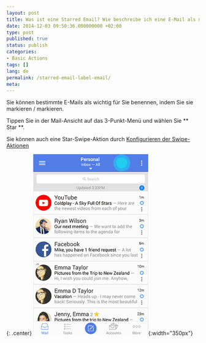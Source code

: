 ```yaml
---
layout: post
title: Was ist eine Starred Email? Wie beschreibe ich eine E-Mail als markiert?
date: 2014-12-03 09:50:36.000000000 +02:00
type: post
published: true
status: publish
categories:
- Basic Actions
tags: []
lang: de
permalink: /starred-email-label-email/
meta:
---
```


Sie können bestimmte E-Mails als wichtig für Sie benennen, indem Sie sie markieren / markieren.

Tippen Sie in der Mail-Ansicht auf das 3-Punkt-Menü und wählen Sie ** Star **.

Sie können auch eine Star-Swipe-Aktion durch [Konfigurieren der Swipe-Aktionen](/configure-left-right-swipe-menu/)

{: .center}
![email 3 dots star](/assets/email3dots_star.gif){:width="350px"}
